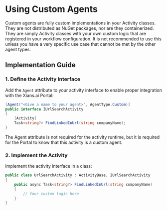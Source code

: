 # Using Custom Agents

Custom agents are fully custom implementations in your Activity classes. They are not distributed as NuGet packages, nor are they containerized. They are simply Activity classes with your own custom logic that are registered in your workflow configuration. It is not recommended to use this unless you have a very specific use case that cannot be met by the other agent types.

## Implementation Guide

### 1. Define the Activity Interface

Add the `Agent` attribute to your activity interface to enable proper integration with the Xians.ai Portal:

```csharp
[Agent("<Give a name to your agent>", AgentType.Custom)]
public interface IUrlSearchActivity
{
    [Activity]
    Task<string?> FindLinkedInUrl(string companyName);  
}
```

The Agent attribute is not required for the activity runtime, but it is required for the Portal to know that this activity is a custom agent.

### 2. Implement the Activity

Implement the activity interface in a class:

```csharp
public class UrlSearchActivity : ActivityBase, IUrlSearchActivity
{
    public async Task<string?> FindLinkedInUrl(string companyName)
    {
        // Your custom logic here
    }
}
```
